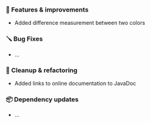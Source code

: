 ### 🚀 Features & improvements

- Added difference measurement between two colors

### 🪛 Bug Fixes

- ...

### 🧽 Cleanup & refactoring

- Added links to online documentation to JavaDoc

### 📦 Dependency updates

- ...